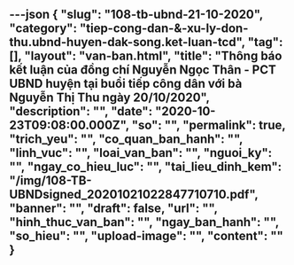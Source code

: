 ---json
{
    "slug": "108-tb-ubnd-21-10-2020",
    "category": "tiep-cong-dan-&-xu-ly-don-thu.ubnd-huyen-dak-song.ket-luan-tcd",
    "tag": [],
    "layout": "van-ban.html",
    "title": "Thông báo kết luận của đồng chí Nguyễn Ngọc Thân - PCT UBND huyện tại buổi tiếp công dân với bà Nguyễn Thị Thu ngày 20/10/2020",
    "description": "",
    "date": "2020-10-23T09:08:00.000Z",
    "so": "",
    "permalink": true,
    "trich_yeu": "",
    "co_quan_ban_hanh": "",
    "linh_vuc": "",
    "loai_van_ban": "",
    "nguoi_ky": "",
    "ngay_co_hieu_luc": "",
    "tai_lieu_dinh_kem": "/img/108-TB-UBNDsigned_20201021022847710710.pdf",
    "banner": "",
    "draft": false,
    "url": "",
    "hinh_thuc_van_ban": "",
    "ngay_ban_hanh": "",
    "so_hieu": "",
    "upload-image": "",
    "__content__": ""
}
---
